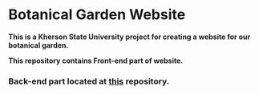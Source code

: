 # Botanical Garden Website

**This is a Kherson State University project for creating a website for our botanical garden.**  

**This repository contains Front-end part of website.**  

### Back-end part located at [this](https://github.com/voinovVladyslav/botanical-garden-api) repository.
